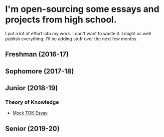 # I'm open-sourcing some essays and projects from high school.
I put a lot of effort into my work. I don't want to waste it. I might as well publish everything. I'll be adding stuff over the next few months.

## Freshman (2016-17)

## Sophomore (2017-18)

## Junior (2018-19)
### Theory of Knowledge
* [Mock TOK Essay](https://github.com/Arinerron/school-work/blob/master/junior/mock-tok/README.md)

## Senior (2019-20)
